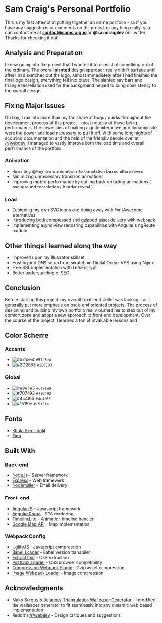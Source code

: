 # Sam Craig's Personal Portfolio

This is my first attempt at putting together an online portfolio - so if you have any suggestions or comments on the project or anything really, you can contact me at **contact@samcraig.io** or **@samcraigdev** on Twitter. Thanks for checking it out!

## Analysis and Preparation

I knew going into the project that I wanted it to consist of something out of the ordinary. The overall **slanted** design approach really didn't surface until after I had sketched out the logo. Almost immediately after I had finished the final logo design, everything fell into place. The slanted nav bars and triangle tessellation used for the background helped to bring consistency to the overall design.

## Fixing Major Issues

Oh boy, I ran into more than my fair share of bugs / quirks throughout the development process of this project - most notably of those being performance. The downsides of making a quite interactive and dynamic site were the power and load necessary to pull it off. With some long nights of scouring documentation and the help of the friendly people over at [/r/webdev](https://www.reddit.com/r/webdev/comments/7g84co/my_first_portfolio_hows_it_look/), I managed to vastly improve both the load time and overall performance of the portfolio.

### Animation

- Rewriting @keyframe animations to translation based alternatives
- Minimizing unnecessary transition animations
- Improving mobile performance by cutting back on taxing animations ( background tesselation / header reveal )

### Load

- Designing my own SVG icons and doing away with FontAwesome alternatives
- Introducing both compressed and gzipped asset delivery with webpack
- Implementing async view rendering capabilities with Angular's ngRoute module

## Other things I learned along the way

- Improved upon my Illustrator skillset
- Hosting and DNS setup from scratch on Digital Ocean VPS using Nginx
- Free SSL implementation with LetsEncrypt
- Better understanding of SEO

## Conclusion

Before starting this project, my overall front-end skillet was lacking - as I generally put more emphasis on back-end oriented projects. The process of designing and building my own portfolio really pushed me to step out of my comfort zone and adopt a new approach to front-end development. Over the course of the project, I learned a ton of invaluable lessons and

## Color Scheme

### Accents

- ![#57a3e4](https://placehold.it/15/57a3e4/000000?text=+) `#57a3e4`
- ![#2D2E83](https://placehold.it/15/2D2E83/000000?text=+) `#2D2E83`

### Global

- ![#e3e3e5](https://placehold.it/15/e3e3e5/000000?text=+) `#e3e3e5`
- ![#707493](https://placehold.it/15/707493/000000?text=+) `#707493`
- ![#4c4f65](https://placehold.it/15/4c4f65/000000?text=+) `#4c4f65`
- ![#15151e](https://placehold.it/15/15151e/000000?text=+) `#15151e`

## Fonts

- [Khula Semi-bold](https://fonts.google.com/specimen/Khula)
- [Etna](https://www.behance.net/gallery/27266073/ETNA-Free-font)

## Built With

### Back-end

- [Node.js](https://nodejs.org/en/) - Server framework
- [Express](https://expressjs.com/) - Web framework
- [Nodemailer](https://nodemailer.com/about/) - Email delivery

### Front-end

- [AngularJS](https://angularjs.org/) - Javascript framework
- [Angular Route](https://docs.angularjs.org/api/ngRoute/service/$route) - SPA rendering
- [TimelineLite](https://greensock.com/timelinelite) - Animation timeline handler
- [Google Map API](https://developers.google.com/maps/) - Map implementation

### Webpack Config

- [UglifyJS](https://github.com/mishoo/UglifyJS) - Javascript compression
- [Babel Loader](https://github.com/babel/babel-loader) - Babel version transpiler
- [ExtractText](https://github.com/webpack-contrib/extract-text-webpack-plugin) - CSS extraction
- [PostCSS Loader](https://github.com/postcss/postcss-loader) - CSS browser compatibility
- [Compression Webpack Plugin](https://github.com/webpack-contrib/compression-webpack-plugin) - Gzip asset compression
- [Image Webpack Loader](https://github.com/tcoopman/image-webpack-loader) - Image compression

## Acknowledgments

- Maks Surguy's [Delaunay Triangulation Wallpaper Generator](https://github.com/qrohlf/trianglify) - I modified the wallpaper generator to fit seamlessly into any dynamic web based implementation.
- Reddit's [/r/webdev](https://www.reddit.com/r/webdev/comments/7g84co/my_first_portfolio_hows_it_look/) - Design critiques and suggestions